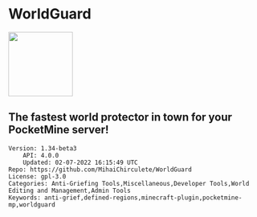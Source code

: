 # WorldGuard
<img src="https://raw.githubusercontent.com/MihaiChirculete/WorldGuard/2ee162691ff40489a2bd2ec20d53908639af9526/icon.png" width="128" height="128" />

## The fastest world protector in town for your PocketMine server!
```properties
Version: 1.34-beta3
    API: 4.0.0
    Updated: 02-07-2022 16:15:49 UTC
Repo: https://github.com/MihaiChirculete/WorldGuard
License: gpl-3.0
Categories: Anti-Griefing Tools,Miscellaneous,Developer Tools,World Editing and Management,Admin Tools
Keywords: anti-grief,defined-regions,minecraft-plugin,pocketmine-mp,worldguard
```